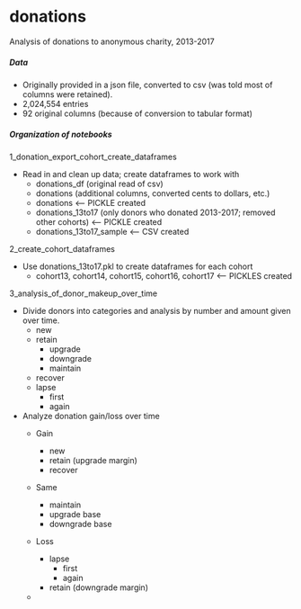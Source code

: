 # donations
Analysis of donations to anonymous charity, 2013-2017

##### __Data__
* Originally provided in a json file, converted to csv (was told most of columns were retained).
* 2,024,554 entries
* 92 original columns (because of conversion to tabular format)

##### Organization of notebooks
1_donation_export_cohort_create_dataframes
* Read in and clean up data; create dataframes to work with
  - donations_df (original read of csv)
  - donations (additional columns, converted cents to dollars, etc.)
  - donations <-- PICKLE created
  - donations_13to17 (only donors who donated 2013-2017; removed other cohorts) <-- PICKLE created
  - donations_13to17_sample <-- CSV created
 
2_create_cohort_dataframes
* Use donations_13to17.pkl to create dataframes for each cohort
  - cohort13, cohort14, cohort15, cohort16, cohort17 <-- PICKLES created

3_analysis_of_donor_makeup_over_time
* Divide donors into categories and analysis by number and amount given over time.
  - new
  - retain
    - upgrade
    - downgrade
    - maintain
  - recover
  - lapse
    - first
    - again
* Analyze donation gain/loss over time
  - Gain
    * new
    * retain (upgrade margin)
    * recover
  - Same
    * maintain
    * upgrade base
    * downgrade base
  - Loss
    * lapse
      - first
      - again
    * retain (downgrade margin)
    
  - 
